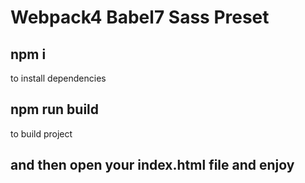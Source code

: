# Webpack4 Babel7 Sass Preset

## npm i
to install dependencies

## npm run build 
to build project

## and then open your index.html file and enjoy
